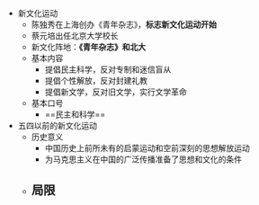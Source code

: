- 新文化运动
	- 陈独秀在上海创办《青年杂志》，**标志新文化运动开始**
	- 蔡元培出任北京大学校长
	- 新文化阵地：**《青年杂志》**和**北大**
	- 基本内容
		- 提倡民主科学，反对专制和迷信盲从
		- 提倡个性解放，反对封建礼教
		- 提倡新文学，反对旧文学，实行文学革命
	- 基本口号
		- ==民主和科学==
- 五四以前的新文化运动
	- 历史意义
		- 中国历史上前所未有的启蒙运动和空前深刻的思想解放运动
		- 为马克思主义在中国的广泛传播准备了思想和文化的条件
	- 局限
		-